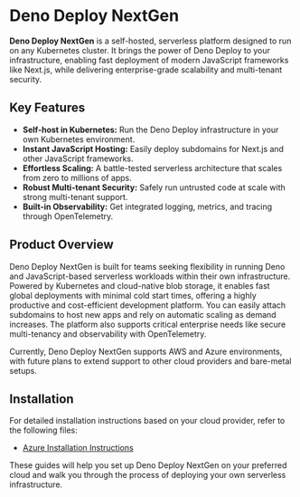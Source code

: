 # Deno Deploy NextGen

**Deno Deploy NextGen** is a self-hosted, serverless platform designed to run on
any Kubernetes cluster. It brings the power of Deno Deploy to your
infrastructure, enabling fast deployment of modern JavaScript frameworks like
Next.js, while delivering enterprise-grade scalability and multi-tenant
security.

## Key Features

- **Self-host in Kubernetes:** Run the Deno Deploy infrastructure in your own
  Kubernetes environment.
- **Instant JavaScript Hosting:** Easily deploy subdomains for Next.js and other
  JavaScript frameworks.
- **Effortless Scaling:** A battle-tested serverless architecture that scales
  from zero to millions of apps.
- **Robust Multi-tenant Security:** Safely run untrusted code at scale with
  strong multi-tenant support.
- **Built-in Observability:** Get integrated logging, metrics, and tracing
  through OpenTelemetry.

## Product Overview

Deno Deploy NextGen is built for teams seeking flexibility in running Deno and
JavaScript-based serverless workloads within their own infrastructure. Powered
by Kubernetes and cloud-native blob storage, it enables fast global deployments
with minimal cold start times, offering a highly productive and cost-efficient
development platform. You can easily attach subdomains to host new apps and rely
on automatic scaling as demand increases. The platform also supports critical
enterprise needs like secure multi-tenancy and observability with OpenTelemetry.

Currently, Deno Deploy NextGen supports AWS and Azure environments, with future
plans to extend support to other cloud providers and bare-metal setups.

## Installation

For detailed installation instructions based on your cloud provider, refer to
the following files:

- [Azure Installation Instructions](azure/README.md)

These guides will help you set up Deno Deploy NextGen on your preferred cloud
and walk you through the process of deploying your own serverless
infrastructure.
